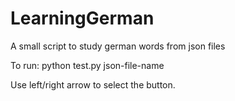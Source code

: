 # LearningGerman
A small script to study german words from json files

To run: python test.py json-file-name

Use left/right arrow to select the button.  
